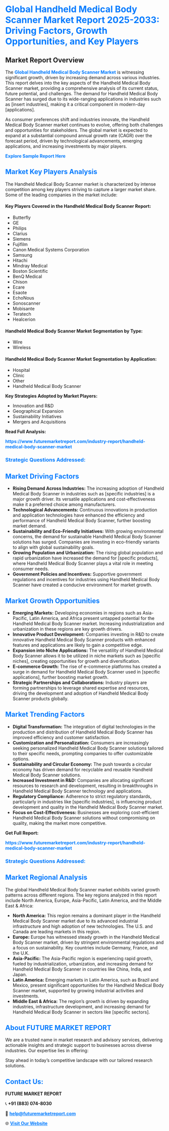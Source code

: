 <h1 style="color: #007BFF;">Global Handheld Medical Body Scanner Market Report 2025-2033: Driving Factors, Growth Opportunities, and Key Players</h1>

<section id="overview">
<h2>Market Report Overview</h2>
<p>The <a href="https://www.futuremarketreport.com/industry-report/handheld-medical-body-scanner-market" style="color: #007BFF; text-decoration: none;"><strong>Global Handheld Medical Body Scanner Market</strong></a> is witnessing significant growth, driven by increasing demand across various industries. This report delves into the key aspects of the Handheld Medical Body Scanner market, providing a comprehensive analysis of its current status, future potential, and challenges. The demand for Handheld Medical Body Scanner has surged due to its wide-ranging applications in industries such as [insert industries], making it a critical component in modern-day [applications].</p>
<p>As consumer preferences shift and industries innovate, the Handheld Medical Body Scanner market continues to evolve, offering both challenges and opportunities for stakeholders. The global market is expected to expand at a substantial compound annual growth rate (CAGR) over the forecast period, driven by technological advancements, emerging applications, and increasing investments by major players.</p>
</section>

<section id="overview">
<p><a href="https://www.futuremarketreport.com/request-sample/reportId=127572" style="color: #007BFF; text-decoration: none;"><strong>Explore Sample Report Here</strong></a></p>
</section>

<section id="key-players">
<h2 style="color: #007BFF;">Market Key Players Analysis</h2>
<p>The Handheld Medical Body Scanner market is characterized by intense competition among key players striving to capture a larger market share. Some of the leading companies in the market include:</p>
<h4>Key Players Covered in the Handheld Medical Body Scanner Report:</h4>
<ul><li>Butterfly</li><li>GE</li><li>Philips</li><li>Clarius</li><li>Siemens</li><li>Fujifilm</li><li>Canon Medical Systems Corporation</li><li>Samsung</li><li>Hitachi</li><li>Mindray Medical</li><li>Boston Scientific</li><li>BenQ Medical</li><li>Chison</li><li>Ecare</li><li>Esaote</li><li>EchoNous</li><li>Sonoscanner</li><li>Mobisante</li><li>Teratech</li><li>Healcerion</li></ul>
<h4>Handheld Medical Body Scanner Market Segmentation by Type:</h4>
<ul><li>Wire</li><li>Wireless</li></ul>

<h4>Handheld Medical Body Scanner Market Segmentation by Application:</h4>
<ul><li>Hospital</li><li>Clinic</li><li>Other</li><li>Handheld Medical Body Scanner</li></ul>
<p><strong>Key Strategies Adopted by Market Players:</strong></p>
<ul>
<li>Innovation and R&D</li>
<li>Geographical Expansion</li>
<li>Sustainability Initiatives</li>
<li>Mergers and Acquisitions</li>
</ul>
</section>

<section>
<p><strong>Read Full Analysis: </strong></p><a href="https://www.futuremarketreport.com/industry-report/handheld-medical-body-scanner-market" style="color: #007BFF; text-decoration: none;"><strong>https://www.futuremarketreport.com/industry-report/handheld-medical-body-scanner-market</strong></a>
<h3 style="color: #007BFF;">Strategic Questions Addressed:</h3>
</section>

<section id="driving-factors">
<h2 style="color: #007BFF;">Market Driving Factors</h2>
<ul>
<li><strong>Rising Demand Across Industries:</strong> The increasing adoption of Handheld Medical Body Scanner in industries such as [specific industries] is a major growth driver. Its versatile applications and cost-effectiveness make it a preferred choice among manufacturers.</li>
<li><strong>Technological Advancements:</strong> Continuous innovations in production and application technologies have enhanced the efficiency and performance of Handheld Medical Body Scanner, further boosting market demand.</li>
<li><strong>Sustainability and Eco-Friendly Initiatives:</strong> With growing environmental concerns, the demand for sustainable Handheld Medical Body Scanner solutions has surged. Companies are investing in eco-friendly variants to align with global sustainability goals.</li>
<li><strong>Growing Population and Urbanization:</strong> The rising global population and rapid urbanization have increased the demand for [specific products], where Handheld Medical Body Scanner plays a vital role in meeting consumer needs.</li>
<li><strong>Government Policies and Incentives:</strong> Supportive government regulations and incentives for industries using Handheld Medical Body Scanner have created a conducive environment for market growth.</li>
</ul>
</section>

<section id="growth-opportunities">
<h2 style="color: #007BFF;">Market Growth Opportunities</h2>
<ul>
<li><strong>Emerging Markets:</strong> Developing economies in regions such as Asia-Pacific, Latin America, and Africa present untapped potential for the Handheld Medical Body Scanner market. Increasing industrialization and urbanization in these regions are key growth drivers.</li>
<li><strong>Innovative Product Development:</strong> Companies investing in R&D to create innovative Handheld Medical Body Scanner products with enhanced features and applications are likely to gain a competitive edge.</li>
<li><strong>Expansion into Niche Applications:</strong> The versatility of Handheld Medical Body Scanner allows it to be utilized in niche markets such as [specific niches], creating opportunities for growth and diversification.</li>
<li><strong>E-commerce Growth:</strong> The rise of e-commerce platforms has created a surge in demand for Handheld Medical Body Scanner used in [specific applications], further boosting market growth.</li>
<li><strong>Strategic Partnerships and Collaborations:</strong> Industry players are forming partnerships to leverage shared expertise and resources, driving the development and adoption of Handheld Medical Body Scanner products globally.</li>
</ul>
</section>

<section id="trending-factors">
<h2 style="color: #007BFF;">Market Trending Factors</h2>
<ul>
<li><strong>Digital Transformation:</strong> The integration of digital technologies in the production and distribution of Handheld Medical Body Scanner has improved efficiency and customer satisfaction.</li>
<li><strong>Customization and Personalization:</strong> Consumers are increasingly seeking personalized Handheld Medical Body Scanner solutions tailored to their specific needs, prompting companies to offer customizable options.</li>
<li><strong>Sustainability and Circular Economy:</strong> The push towards a circular economy has driven demand for recyclable and reusable Handheld Medical Body Scanner solutions.</li>
<li><strong>Increased Investment in R&D:</strong> Companies are allocating significant resources to research and development, resulting in breakthroughs in Handheld Medical Body Scanner technology and applications.</li>
<li><strong>Regulatory Compliance:</strong> Adherence to strict regulatory standards, particularly in industries like [specific industries], is influencing product development and quality in the Handheld Medical Body Scanner market.</li>
<li><strong>Focus on Cost-Effectiveness:</strong> Businesses are exploring cost-efficient Handheld Medical Body Scanner solutions without compromising on quality, making the market more competitive.</li>
</ul>
</section>

<section>
<p><strong>Get Full Report: </strong></p><a href="https://www.futuremarketreport.com/industry-report/handheld-medical-body-scanner-market" style="color: #007BFF; text-decoration: none;"><strong>https://www.futuremarketreport.com/industry-report/handheld-medical-body-scanner-market</strong></a>
<h3 style="color: #007BFF;">Strategic Questions Addressed:</h3>
</section>


<section id="regional-analysis">
<h2 style="color: #007BFF;">Market Regional Analysis</h2>
<p>The global Handheld Medical Body Scanner market exhibits varied growth patterns across different regions. The key regions analyzed in this report include North America, Europe, Asia-Pacific, Latin America, and the Middle East & Africa:</p>
<ul>
<li><strong>North America:</strong> This region remains a dominant player in the Handheld Medical Body Scanner market due to its advanced industrial infrastructure and high adoption of new technologies. The U.S. and Canada are leading markets in this region.</li>
<li><strong>Europe:</strong> Europe has witnessed steady growth in the Handheld Medical Body Scanner market, driven by stringent environmental regulations and a focus on sustainability. Key countries include Germany, France, and the U.K.</li>
<li><strong>Asia-Pacific:</strong> The Asia-Pacific region is experiencing rapid growth, fueled by industrialization, urbanization, and increasing demand for Handheld Medical Body Scanner in countries like China, India, and Japan.</li>
<li><strong>Latin America:</strong> Emerging markets in Latin America, such as Brazil and Mexico, present significant opportunities for the Handheld Medical Body Scanner market, supported by growing industrial activities and investments.</li>
<li><strong>Middle East & Africa:</strong> The region’s growth is driven by expanding industries, infrastructure development, and increasing demand for Handheld Medical Body Scanner in sectors like [specific sectors].</li>
</ul>
</section>

<footer>
<h2 style="color: #007BFF;">About FUTURE MARKET REPORT</h2>
<p>We are a trusted name in market research and advisory services, delivering actionable insights and strategic support to businesses across diverse industries. Our expertise lies in offering:</p>

<p>Stay ahead in today’s competitive landscape with our tailored research solutions.</p>

<h2 style="color: #007BFF;">Contact Us:</h2>
<p><strong>FUTURE MARKET REPORT</strong></p>
<p>📞 <strong>+91 (883) 074-8030</strong></p>
<p>📧 <strong><a href="mailto:help@futuremarketreport.com" style="color: #007BFF;">help@futuremarketreport.com</a></strong></p>
<p>🌐 <strong><a href="https://www.futuremarketreport.com/" style="color: #007BFF;">Visit Our Website</a></strong></p>
</footer>